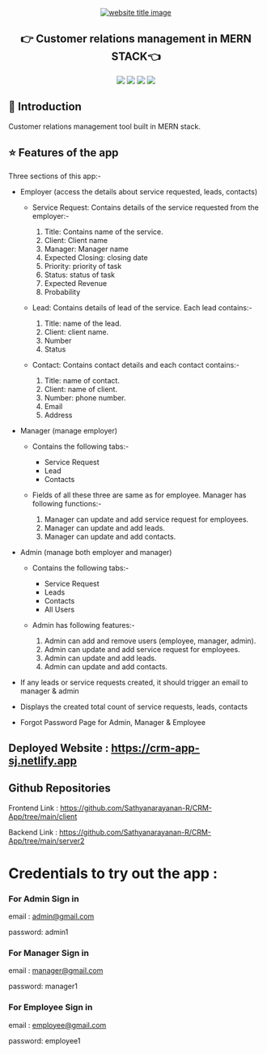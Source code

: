 <p align="center">
  <a href="#"><img src="https://capsule-render.vercel.app/api?type=rect&color=009ACD&height=100&section=header&text=CRM&fontSize=60%&fontColor=ffffff" alt="website title image"></a>
  <h2 align="center">👉 Customer relations management in MERN STACK👈</h2>
</p>


<p align="center">
<img src="https://img.shields.io/badge/language-React-blue?style=for-the-badge">
<img src="https://img.shields.io/badge/language-MongoDB-blue?style=for-the-badge">
<img src="https://img.shields.io/badge/language-Express-blue?style=for-the-badge">
<img src="https://img.shields.io/badge/language-Nodejs-blue?style=for-the-badge">  
 </p>

## 📌 Introduction

Customer relations management tool built in MERN stack.

## ⭐ Features of the app
Three sections of this app:-
- Employer (access the details about service requested, leads, contacts)
  - Service Request:
    Contains details of the service requested from the employer:-
    1. Title: Contains name of the service.
    2. Client: Client name
    3. Manager: Manager name
    4. Expected Closing: closing date
    5. Priority: priority of task
    6. Status: status of task
    7. Expected Revenue
    8. Probability

  - Lead:
    Contains details of lead of the service. Each lead contains:-
    1. Title: name of the lead.
    2. Client: client name.
    3. Number
    4. Status

  - Contact:
    Contains contact details and each contact contains:-
    1. Title: name of contact.
    2. Client: name of client.
    3. Number: phone number.
    4. Email
    5. Address
  

- Manager (manage employer)
  - Contains the following tabs:-
    - Service Request
    - Lead
    - Contacts  
  
  - Fields of all these three are same as for employee. Manager has following functions:-
    1. Manager can update and add service request for employees.
    2. Manager can update and add leads.
    3. Manager can update and add contacts.


- Admin (manage both employer and manager)
  - Contains the following tabs:-
    - Service Request
    - Leads
    - Contacts
    - All Users

  - Admin has following features:-
    1. Admin can add and remove users (employee, manager, admin).
    2. Admin can update and add service request for employees.
    3. Admin can update and add leads.
    4. Admin can update and add contacts.

 - If any leads or service requests created, it should trigger an email to manager & admin
 - Displays the created total count of service requests, leads, contacts
 - Forgot Password Page for Admin, Manager & Employee


## Deployed Website : https://crm-app-sj.netlify.app

## Github Repositories

Frontend Link : https://github.com/Sathyanarayanan-R/CRM-App/tree/main/client

Backend Link : https://github.com/Sathyanarayanan-R/CRM-App/tree/main/server2

# Credentials to try out the app :

### For Admin Sign in

email : admin@gmail.com

password: admin1

### For Manager Sign in

email : manager@gmail.com

password: manager1

### For Employee Sign in

email : employee@gmail.com

password: employee1

